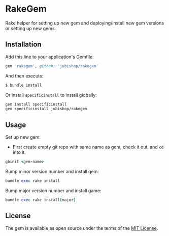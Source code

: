 # RakeGem

Rake helper for setting up new gem and deploying/install new gem versions or setting up new gems.

## Installation

Add this line to your application's Gemfile:

```ruby
gem 'rakegem', github: 'jubishop/rakegem'
```

And then execute:

```sh
$ bundle install
```

Or install `specificinstall` to install globally:

```ruby
gem install specificinstall
gem specificinstall jubishop/rakegem
```

## Usage

Set up new gem:

- First create empty git repo with same name as gem, check it out, and `cd` into it.

```ruby
gbinit <gem-name>
```

Bump minor version number and install gem:

```ruby
bundle exec rake install
```

Bump major version number and install game:

```ruby
bundle exec rake install[major]
```

## License

The gem is available as open source under the terms of the [MIT License](https://opensource.org/licenses/MIT).
